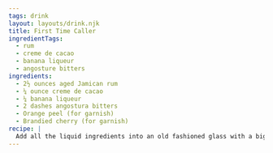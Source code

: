 ```yaml
---
tags: drink
layout: layouts/drink.njk
title: First Time Caller
ingredientTags:
  - rum
  - creme de cacao
  - banana liqueur
  - angosture bitters
ingredients:
  - 2½ ounces aged Jamican rum
  - ¼ ounce creme de cacao
  - ¼ banana liqueur
  - 2 dashes angostura bitters
  - Orange peel (for garnish)
  - Brandied cherry (for garnish)
recipe: |
  Add all the liquid ingredients into an old fashioned glass with a big ice cube. Stir. Express an orange peel over the drink and drop it in. Garnish with a brandied cherry.
---
```


